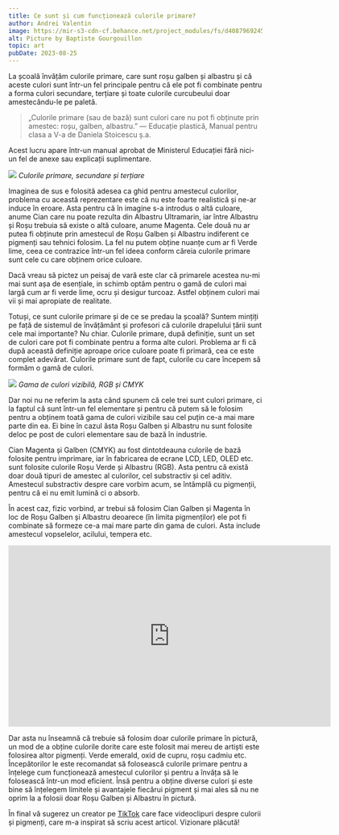 ```yaml
---
title: Ce sunt și cum funcționează culorile primare?
author: Andrei Valentin
image: https://mir-s3-cdn-cf.behance.net/project_modules/fs/d4087969245149.5b7a84e2c8a78.jpg
alt: Picture by Baptiste Gourgouillon
topic: art
pubDate: 2023-08-25
---
```


La școală învățăm culorile primare, care sunt roșu galben și albastru și că aceste culori sunt într-un fel principale pentru că ele pot fi combinate pentru a forma culori secundare, terțiare și toate culorile curcubeului doar amestecându-le pe paletă.

> „Culorile primare (sau de bază) sunt culori care nu pot fi obținute prin amestec: roșu, galben, albastru.” — Educație plastică, Manual pentru clasa a V-a de Daniela Stoicescu ș.a.

Acest lucru apare într-un manual aprobat de Ministerul Educației fără nici-un fel de anexe sau explicații suplimentare.

![](https://cdn-images-1.medium.com/max/800/1*yGbm6xDpPQjQnA8TpRnHaw.png)
*Culorile primare, secundare și terțiare*

Imaginea de sus e folosită adesea ca ghid pentru amestecul culorilor, problema cu această reprezentare este că nu este foarte realistică și ne-ar induce în eroare. Asta pentru că în imagine s-a introdus o altă culoare, anume Cian care nu poate rezulta din Albastru Ultramarin, iar între Albastru și Roșu trebuia să existe o altă culoare, anume Magenta. Cele două nu ar putea fi obținute prin amestecul de Roșu Galben și Albastru indiferent ce pigmenți sau tehnici folosim. La fel nu putem obține nuanțe cum ar fi Verde lime, ceea ce contrazice într-un fel ideea conform căreia culorile primare sunt cele cu care obținem orice culoare.

Dacă vreau să pictez un peisaj de vară este clar că primarele acestea nu-mi mai sunt așa de esențiale, in schimb optăm pentru o gamă de culori mai largă cum ar fi verde lime, ocru și desigur turcoaz. Astfel obținem culori mai vii și mai apropiate de realitate.

Totuși, ce sunt culorile primare și de ce se predau la școală? Suntem mințiți pe față de sistemul de învățământ și profesori că culorile drapelului țării sunt cele mai importante? Nu chiar. Culorile primare, după definiție, sunt un set de culori care pot fi combinate pentru a forma alte culori. Problema ar fi că după această definiție aproape orice culoare poate fi primară, cea ce este complet adevărat. Culorile primare sunt de fapt, culorile cu care începem să formăm o gamă de culori.

![](https://beedevildesign.files.wordpress.com/2017/05/color_gamut.png)
*Gama de culori vizibilă, RGB și CMYK*

Dar noi nu ne referim la asta când spunem că cele trei sunt culori primare, ci la faptul că sunt într-un fel elementare și pentru că putem să le folosim pentru a obținem toată gama de culori vizibile sau cel puțin ce-a mai mare parte din ea. Ei bine în cazul ăsta Roșu Galben și Albastru nu sunt folosite deloc pe post de culori elementare sau de bază în industrie.

Cian Magenta și Galben (CMYK) au fost dintotdeauna culorile de bază folosite pentru imprimare, iar în fabricarea de ecrane LCD, LED, OLED etc. sunt folosite culorile Roșu Verde și Albastru (RGB). Asta pentru că există doar două tipuri de amestec al culorilor, cel substractiv și cel aditiv. Amestecul substractiv despre care vorbim acum, se întâmplă cu pigmenții, pentru că ei nu emit lumină ci o absorb.

În acest caz, fizic vorbind, ar trebui să folosim Cian Galben și Magenta în loc de Roșu Galben și Albastru deoarece (în limita pigmenților) ele pot fi combinate să formeze ce-a mai mare parte din gama de culori. Asta include amestecul vopselelor, acilului, tempera etc.

<iframe width="640" height="360" src="https://www.youtube.com/embed/vXBf_puKt_c" title="Limited CMY palette design oil painting mixing, demo 1.2" frameborder="0" allow="accelerometer; autoplay; clipboard-write; encrypted-media; gyroscope; picture-in-picture; web-share" referrerpolicy="strict-origin-when-cross-origin" allowfullscreen></iframe>

Dar asta nu înseamnă că trebuie să folosim doar culorile primare în pictură, un mod de a obține culorile dorite care este folosit mai mereu de artiști este folosirea altor pigmenți. Verde emerald, oxid de cupru, roșu cadmiu etc. Începătorilor le este recomandat să folosească culorile primare pentru a înțelege cum funcționează amestecul culorilor și pentru a învăța să le folosească într-un mod eficient. Însă pentru a obține diverse culori și este bine să înțelegem limitele și avantajele fiecărui pigment și mai ales să nu ne oprim la a folosii doar Roșu Galben și Albastru în pictură.

În final vă sugerez un creator pe [TikTok](https://www.tiktok.com/@color.nerd) care face videoclipuri despre culorii și pigmenți, care m-a inspirat să scriu acest articol. Vizionare plăcută!